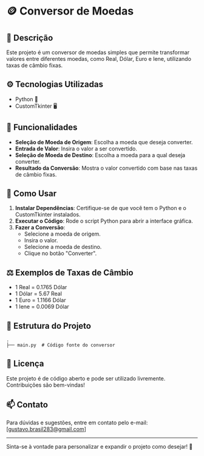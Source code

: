 # 🪙 Conversor de Moedas

## 📖 Descrição
Este projeto é um conversor de moedas simples que permite transformar valores entre diferentes moedas, como Real, Dólar, Euro e Iene, utilizando taxas de câmbio fixas.

## ⚙️ Tecnologias Utilizadas
- Python 🐍
- CustomTkinter 🖥️

## 🥇 Funcionalidades
- **Seleção de Moeda de Origem**: Escolha a moeda que deseja converter.
- **Entrada de Valor**: Insira o valor a ser convertido.
- **Seleção de Moeda de Destino**: Escolha a moeda para a qual deseja converter.
- **Resultado da Conversão**: Mostra o valor convertido com base nas taxas de câmbio fixas.

## 🔧 Como Usar
1. **Instalar Dependências**: Certifique-se de que você tem o Python e o CustomTkinter instalados.
2. **Executar o Código**: Rode o script Python para abrir a interface gráfica.
3. **Fazer a Conversão**:
   - Selecione a moeda de origem.
   - Insira o valor.
   - Selecione a moeda de destino.
   - Clique no botão "Converter".

## ⚖️ Exemplos de Taxas de Câmbio
- 1 Real = 0.1765 Dólar
- 1 Dólar = 5.67 Real
- 1 Euro = 1.1166 Dólar
- 1 Iene = 0.0069 Dólar

## 📁 Estrutura do Projeto
```
.
├── main.py  # Código fonte do conversor
```

## 📝 Licença
Este projeto é de código aberto e pode ser utilizado livremente. Contribuições são bem-vindas!

## 📫 Contato
Para dúvidas e sugestões, entre em contato pelo e-mail: [gustavo.brasil283@gmail.com]

---

Sinta-se à vontade para personalizar e expandir o projeto como desejar! 🚀



